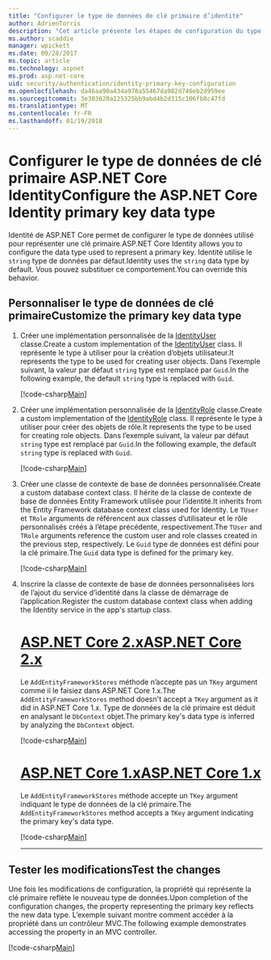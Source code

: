 ```yaml
---
title: "Configurer le type de données de clé primaire d’identité"
author: AdrienTorris
description: "Cet article présente les étapes de configuration du type de données utilisé pour la clé primaire ASP.NET Core Identity."
ms.author: scaddie
manager: wpickett
ms.date: 09/28/2017
ms.topic: article
ms.technology: aspnet
ms.prod: asp.net-core
uid: security/authentication/identity-primary-key-configuration
ms.openlocfilehash: da46aa90a434a978a55467da982d746eb2d959ee
ms.sourcegitcommit: 3e303620a125325bb9abd4b2d315c106fb8c47fd
ms.translationtype: MT
ms.contentlocale: fr-FR
ms.lasthandoff: 01/19/2018
---
```

# <a name="configure-the-aspnet-core-identity-primary-key-data-type"></a><span data-ttu-id="1e077-103">Configurer le type de données de clé primaire ASP.NET Core Identity</span><span class="sxs-lookup"><span data-stu-id="1e077-103">Configure the ASP.NET Core Identity primary key data type</span></span>

<span data-ttu-id="1e077-104">Identité de ASP.NET Core permet de configurer le type de données utilisé pour représenter une clé primaire.</span><span class="sxs-lookup"><span data-stu-id="1e077-104">ASP.NET Core Identity allows you to configure the data type used to represent a primary key.</span></span> <span data-ttu-id="1e077-105">Identité utilise le `string` type de données par défaut.</span><span class="sxs-lookup"><span data-stu-id="1e077-105">Identity uses the `string` data type by default.</span></span> <span data-ttu-id="1e077-106">Vous pouvez substituer ce comportement.</span><span class="sxs-lookup"><span data-stu-id="1e077-106">You can override this behavior.</span></span>

## <a name="customize-the-primary-key-data-type"></a><span data-ttu-id="1e077-107">Personnaliser le type de données de clé primaire</span><span class="sxs-lookup"><span data-stu-id="1e077-107">Customize the primary key data type</span></span>

1. <span data-ttu-id="1e077-108">Créer une implémentation personnalisée de la [IdentityUser](https://docs.microsoft.com/aspnet/core/api/microsoft.aspnetcore.identity.entityframeworkcore.identityuser-1) classe.</span><span class="sxs-lookup"><span data-stu-id="1e077-108">Create a custom implementation of the [IdentityUser](https://docs.microsoft.com/aspnet/core/api/microsoft.aspnetcore.identity.entityframeworkcore.identityuser-1) class.</span></span> <span data-ttu-id="1e077-109">Il représente le type à utiliser pour la création d’objets utilisateur.</span><span class="sxs-lookup"><span data-stu-id="1e077-109">It represents the type to be used for creating user objects.</span></span> <span data-ttu-id="1e077-110">Dans l’exemple suivant, la valeur par défaut `string` type est remplacé par `Guid`.</span><span class="sxs-lookup"><span data-stu-id="1e077-110">In the following example, the default `string` type is replaced with `Guid`.</span></span>

    [!code-csharp[Main](identity/sample/src/ASPNET-IdentityDemo-PrimaryKeysConfig/Models/ApplicationUser.cs?highlight=4&range=7-13)]

1. <span data-ttu-id="1e077-111">Créer une implémentation personnalisée de la [IdentityRole](https://docs.microsoft.com/aspnet/core/api/microsoft.aspnetcore.identity.entityframeworkcore.identityrole-1) classe.</span><span class="sxs-lookup"><span data-stu-id="1e077-111">Create a custom implementation of the [IdentityRole](https://docs.microsoft.com/aspnet/core/api/microsoft.aspnetcore.identity.entityframeworkcore.identityrole-1) class.</span></span> <span data-ttu-id="1e077-112">Il représente le type à utiliser pour créer des objets de rôle.</span><span class="sxs-lookup"><span data-stu-id="1e077-112">It represents the type to be used for creating role objects.</span></span> <span data-ttu-id="1e077-113">Dans l’exemple suivant, la valeur par défaut `string` type est remplacé par `Guid`.</span><span class="sxs-lookup"><span data-stu-id="1e077-113">In the following example, the default `string` type is replaced with `Guid`.</span></span>
    
    [!code-csharp[Main](identity/sample/src/ASPNET-IdentityDemo-PrimaryKeysConfig/Models/ApplicationRole.cs?highlight=3&range=7-12)]
    
1. <span data-ttu-id="1e077-114">Créer une classe de contexte de base de données personnalisée.</span><span class="sxs-lookup"><span data-stu-id="1e077-114">Create a custom database context class.</span></span> <span data-ttu-id="1e077-115">Il hérite de la classe de contexte de base de données Entity Framework utilisée pour l’identité.</span><span class="sxs-lookup"><span data-stu-id="1e077-115">It inherits from the Entity Framework database context class used for Identity.</span></span> <span data-ttu-id="1e077-116">Le `TUser` et `TRole` arguments de référencent aux classes d’utilisateur et le rôle personnalisés créés à l’étape précédente, respectivement.</span><span class="sxs-lookup"><span data-stu-id="1e077-116">The `TUser` and `TRole` arguments reference the custom user and role classes created in the previous step, respectively.</span></span> <span data-ttu-id="1e077-117">Le `Guid` type de données est défini pour la clé primaire.</span><span class="sxs-lookup"><span data-stu-id="1e077-117">The `Guid` data type is defined for the primary key.</span></span>

    [!code-csharp[Main](identity/sample/src/ASPNET-IdentityDemo-PrimaryKeysConfig/Data/ApplicationDbContext.cs?highlight=3&range=9-26)]
    
1. <span data-ttu-id="1e077-118">Inscrire la classe de contexte de base de données personnalisées lors de l’ajout du service d’identité dans la classe de démarrage de l’application.</span><span class="sxs-lookup"><span data-stu-id="1e077-118">Register the custom database context class when adding the Identity service in the app's startup class.</span></span>

    # <a name="aspnet-core-2xtabaspnetcore2x"></a>[<span data-ttu-id="1e077-119">ASP.NET Core 2.x</span><span class="sxs-lookup"><span data-stu-id="1e077-119">ASP.NET Core 2.x</span></span>](#tab/aspnetcore2x)
    
    <span data-ttu-id="1e077-120">Le `AddEntityFrameworkStores` méthode n’accepte pas un `TKey` argument comme il le faisiez dans ASP.NET Core 1.x.</span><span class="sxs-lookup"><span data-stu-id="1e077-120">The `AddEntityFrameworkStores` method doesn't accept a `TKey` argument as it did in ASP.NET Core 1.x.</span></span> <span data-ttu-id="1e077-121">Type de données de la clé primaire est déduit en analysant le `DbContext` objet.</span><span class="sxs-lookup"><span data-stu-id="1e077-121">The primary key's data type is inferred by analyzing the `DbContext` object.</span></span>
    
    [!code-csharp[Main](identity/sample/src/ASPNETv2-IdentityDemo-PrimaryKeysConfig/Startup.cs?highlight=6-8&range=25-37)]
    
    # <a name="aspnet-core-1xtabaspnetcore1x"></a>[<span data-ttu-id="1e077-122">ASP.NET Core 1.x</span><span class="sxs-lookup"><span data-stu-id="1e077-122">ASP.NET Core 1.x</span></span>](#tab/aspnetcore1x)
    
    <span data-ttu-id="1e077-123">Le `AddEntityFrameworkStores` méthode accepte un `TKey` argument indiquant le type de données de la clé primaire.</span><span class="sxs-lookup"><span data-stu-id="1e077-123">The `AddEntityFrameworkStores` method accepts a `TKey` argument indicating the primary key's data type.</span></span>
    
    [!code-csharp[Main](identity/sample/src/ASPNET-IdentityDemo-PrimaryKeysConfig/Startup.cs?highlight=9-11&range=39-55)]
    
    ---

## <a name="test-the-changes"></a><span data-ttu-id="1e077-124">Tester les modifications</span><span class="sxs-lookup"><span data-stu-id="1e077-124">Test the changes</span></span>

<span data-ttu-id="1e077-125">Une fois les modifications de configuration, la propriété qui représente la clé primaire reflète le nouveau type de données.</span><span class="sxs-lookup"><span data-stu-id="1e077-125">Upon completion of the configuration changes, the property representing the primary key reflects the new data type.</span></span> <span data-ttu-id="1e077-126">L’exemple suivant montre comment accéder à la propriété dans un contrôleur MVC.</span><span class="sxs-lookup"><span data-stu-id="1e077-126">The following example demonstrates accessing the property in an MVC controller.</span></span>

[!code-csharp[Main](identity/sample/src/ASPNET-IdentityDemo-PrimaryKeysConfig/Controllers/AccountController.cs?name=snippet_GetCurrentUserId&highlight=6)]
